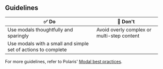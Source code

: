 ## Guidelines

| ✅ Do                                                         | 🛑 Don't                                   |
| ------------------------------------------------------------- | ------------------------------------------ |
| Use modals thoughtfully and sparingly                         | Avoid overly complex or multi-step content |
| Use modals with a small and simple set of actions to complete |                                            |

For more guidelines, refer to Polaris' [Modal best practices](https://polaris.shopify.com/components/overlays/modal#best-practices).
